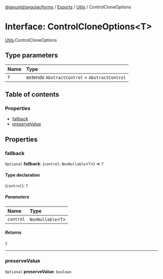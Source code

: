 [@janunld/angular/forms](../README.md) / [Exports](../modules.md) / [Utils](../modules/Utils.md) / ControlCloneOptions

# Interface: ControlCloneOptions<T\>

[Utils](../modules/Utils.md).ControlCloneOptions

## Type parameters

| Name | Type                                          |
| :--- | :-------------------------------------------- |
| `T`  | extends `AbstractControl` = `AbstractControl` |

## Table of contents

### Properties

- [fallback](Utils.ControlCloneOptions.md#fallback)
- [preserveValue](Utils.ControlCloneOptions.md#preservevalue)

## Properties

### fallback

`Optional` **fallback**: (`control`: `NonNullable`<`T`\>) => `T`

#### Type declaration

(`control`): `T`

##### Parameters

| Name      | Type                |
| :-------- | :------------------ |
| `control` | `NonNullable`<`T`\> |

##### Returns

`T`

---

### preserveValue

`Optional` **preserveValue**: `boolean`
